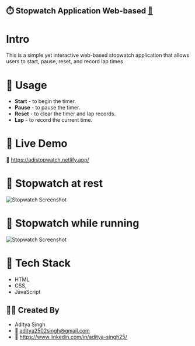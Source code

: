 ## ⏱️ Stopwatch Application Web-based [🔗](https://adistopwatch.netlify.app/)
# Intro
This is a simple yet interactive web-based stopwatch application that allows users to start, pause, reset, and record lap times

# 🌟 Usage
- **Start** - to begin the timer.
- **Pause**  - to pause the timer.
- **Reset** -  to clear the timer and lap records.
- **Lap**  - to record the current time.

# 🚀 Live Demo
🔗 https://adistopwatch.netlify.app/

# 📸 Stopwatch at rest
![Stopwatch Screenshot](images/Stopwatch_rest.jpeg)

# 📸 Stopwatch while running
![Stopwatch Screenshot](images/Stopwatch.jpeg)

# 🧰 Tech Stack
- HTML
- CSS,
- JavaScript

## 👨‍💻 Created By
- Aditya Singh
- 📧 aditya2502singh@gmail.com
- 🔗 https://www.linkedin.com/in/aditya-singh25/
